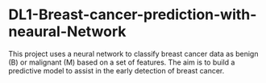 # DL1-Breast-cancer-prediction-with-neaural-Network
This project uses a neural network to classify breast cancer data as benign (B) or malignant (M) based on a set of features. The aim is to build a predictive model to assist in the early detection of breast cancer.
